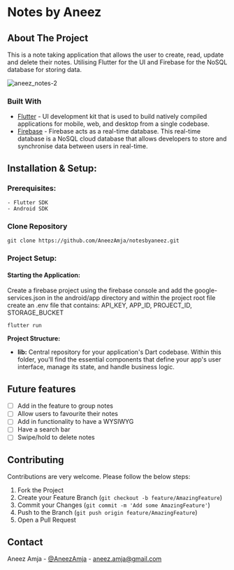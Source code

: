 # Notes by Aneez

## About The Project

This is a note taking application that allows the user to create, read, update and delete their notes. Utilising Flutter for the UI and Firebase for the NoSQL database for storing data.

![aneez_notes-2](https://github.com/AneezAmja/notesbyaneez/assets/22137055/bc814f73-6b99-4ad3-ae2b-1325f146e5a0)


### Built With

* [Flutter](https://flutter.dev/) - UI development kit that is used to build natively compiled applications for mobile, web, and desktop from a single codebase.
* [Firebase](https://firebase.google.com/) - Firebase acts as a real-time database. This real-time database is a NoSQL cloud database that allows developers to store and synchronise data between users in real-time.


## Installation & Setup:

### Prerequisites:
    - Flutter SDK
    - Android SDK


### Clone Repository

```git clone https://github.com/AneezAmja/notesbyaneez.git```

### Project Setup: <br>

#### Starting the Application:

Create a firebase project using the firebase console and add the google-services.json in the android/app directory and within the project root file create an .env file that contains: API_KEY, APP_ID, PROJECT_ID, STORAGE_BUCKET

```flutter run```

**Project Structure:**

* **lib:** Central repository for your application's Dart codebase. Within this folder, you'll find the essential components that define your app's user interface, manage its state, and handle business logic.

## Future features
 - [ ] Add in the feature to group notes
 - [ ] Allow users to favourite their notes
 - [ ] Add in functionality to have a WYSIWYG
 - [ ] Have a search bar
 - [ ] Swipe/hold to delete notes

## Contributing

Contributions are very welcome. Please follow the below steps:

1. Fork the Project
2. Create your Feature Branch (`git checkout -b feature/AmazingFeature`)
3. Commit your Changes (`git commit -m 'Add some AmazingFeature'`)
4. Push to the Branch (`git push origin feature/AmazingFeature`)
5. Open a Pull Request


## Contact

Aneez Amja - [@AneezAmja](https://www.linkedin.com/in/aneez-amja-19236a216/) - aneez.amja@gmail.com

